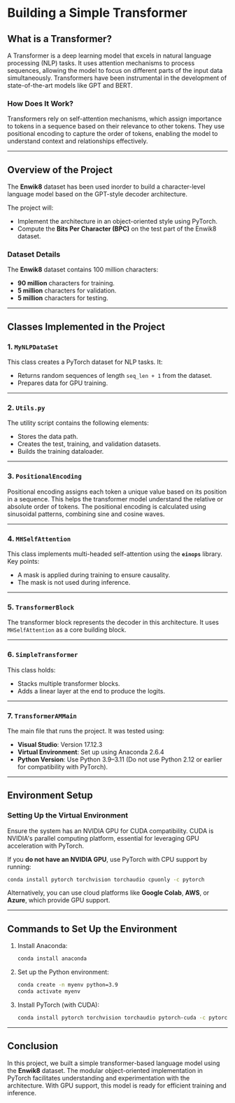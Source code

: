 # Building a Simple Transformer

## What is a Transformer?
A Transformer is a deep learning model that excels in natural language processing (NLP) tasks. It uses attention mechanisms to process sequences, allowing the model to focus on different parts of the input data simultaneously. Transformers have been instrumental in the development of state-of-the-art models like GPT and BERT.

### How Does It Work?
Transformers rely on self-attention mechanisms, which assign importance to tokens in a sequence based on their relevance to other tokens. They use positional encoding to capture the order of tokens, enabling the model to understand context and relationships effectively.

---

## Overview of the Project
The **Enwik8** dataset has been used inorder to build a character-level language model based on the GPT-style decoder architecture. 

The project will:
- Implement the architecture in an object-oriented style using PyTorch.
- Compute the **Bits Per Character (BPC)** on the test part of the Enwik8 dataset.

### Dataset Details
The **Enwik8** dataset contains 100 million characters:
- **90 million** characters for training.
- **5 million** characters for validation.
- **5 million** characters for testing.

---

## Classes Implemented in the Project

### 1. **`MyNLPDataSet`**
This class creates a PyTorch dataset for NLP tasks. It:
- Returns random sequences of length `seq_len + 1` from the dataset.
- Prepares data for GPU training.

---

### 2. **`Utils.py`**
The utility script contains the following elements:
- Stores the data path.
- Creates the test, training, and validation datasets.
- Builds the training dataloader.

---

### 3. **`PositionalEncoding`**
Positional encoding assigns each token a unique value based on its position in a sequence. This helps the transformer model understand the relative or absolute order of tokens. The positional encoding is calculated using sinusoidal patterns, combining sine and cosine waves.

---

### 4. **`MHSelfAttention`**
This class implements multi-headed self-attention using the **`einops`** library. Key points:
- A mask is applied during training to ensure causality.
- The mask is not used during inference.

---

### 5. **`TransformerBlock`**
The transformer block represents the decoder in this architecture. It uses `MHSelfAttention` as a core building block.

---

### 6. **`SimpleTransformer`**
This class holds:
- Stacks multiple transformer blocks.
- Adds a linear layer at the end to produce the logits.

---

### 7. **`TransformerAMMain`**
The main file that runs the project. It was tested using:
- **Visual Studio**: Version 17.12.3
- **Virtual Environment**: Set up using Anaconda 2.6.4
- **Python Version**: Use Python 3.9–3.11 (Do not use Python 2.12 or earlier for compatibility with PyTorch).

---

## Environment Setup

### Setting Up the Virtual Environment
Ensure the system has an NVIDIA GPU for CUDA compatibility. CUDA is NVIDIA's parallel computing platform, essential for leveraging GPU acceleration with PyTorch.

If you **do not have an NVIDIA GPU**, use PyTorch with CPU support by running:
```bash
conda install pytorch torchvision torchaudio cpuonly -c pytorch
```

Alternatively, you can use cloud platforms like **Google Colab**, **AWS**, or **Azure**, which provide GPU support.

---

## Commands to Set Up the Environment
1. Install Anaconda:
   ```bash
   conda install anaconda
   ```
2. Set up the Python environment:
   ```bash
   conda create -n myenv python=3.9
   conda activate myenv
   ```
3. Install PyTorch (with CUDA):
   ```bash
   conda install pytorch torchvision torchaudio pytorch-cuda -c pytorch -c nvidia
   ```

---

## Conclusion
In this project, we built a simple transformer-based language model using the **Enwik8** dataset. The modular object-oriented implementation in PyTorch facilitates understanding and experimentation with the architecture. With GPU support, this model is ready for efficient training and inference.

